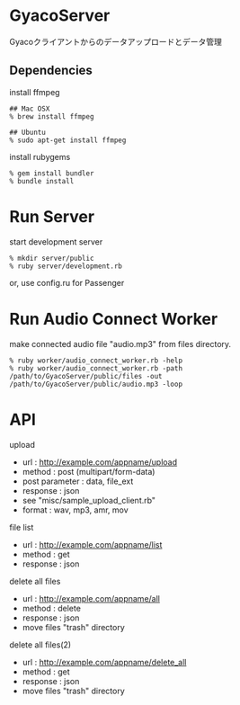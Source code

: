 GyacoServer
===========
Gyacoクライアントからのデータアップロードとデータ管理

Dependencies
------------

install ffmpeg

    ## Mac OSX
    % brew install ffmpeg

    ## Ubuntu
    % sudo apt-get install ffmpeg


install rubygems

    % gem install bundler
    % bundle install


Run Server
==========

start development server

    % mkdir server/public
    % ruby server/development.rb

or, use config.ru for Passenger


Run Audio Connect Worker
========================

make connected audio file "audio.mp3" from files directory.

    % ruby worker/audio_connect_worker.rb -help
    % ruby worker/audio_connect_worker.rb -path /path/to/GyacoServer/public/files -out /path/to/GyacoServer/public/audio.mp3 -loop


API
===

upload

 * url : http://example.com/appname/upload
 * method : post (multipart/form-data)
 * post parameter : data, file_ext
 * response : json
 * see "misc/sample_upload_client.rb"
 * format : wav, mp3, amr, mov

file list

 * url : http://example.com/appname/list
 * method : get
 * response : json

delete all files

 * url : http://example.com/appname/all
 * method : delete
 * response : json
 * move files "trash" directory

delete all files(2)

 * url : http://example.com/appname/delete_all
 * method : get
 * response : json
 * move files "trash" directory
